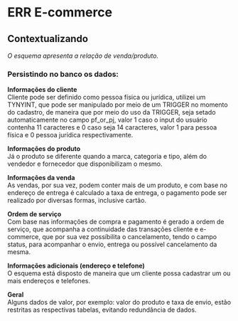 # ERR E-commerce
## Contextualizando
*O esquema apresenta a relação de venda/produto.* <br>

### **Persistindo no banco os dados:**<br>

**Informações do  cliente**<br>
 Cliente pode ser definido como pessoa física ou jurídica, utilizei um TYNYINT, que pode ser manipulado por meio de um TRIGGER no momento do cadastro, de maneira que por meio do uso da TRIGGER, seja setado automaticamente no campo pf_or_pj, valor 1 caso o input do usuário contenha 11 caracteres e 0 caso seja 14 caracteres, valor 1 para pessoa física e 0 pessoa jurídica respectivamente.<br>

**Informações do produto**<br>
Já o produto se diferente quando a marca, categoria e tipo, além do vendedor e fornecedor que disponibilizam o mesmo.<br>

**Informações da venda**<br>
As vendas, por sua vez, podem conter mais de um produto, e com base no endereço de entrega é calculado a taxa de entrega, o pagamento pode ser realizado por diversas formas, inclusive cartão.<br>

**Ordem de serviço**<br>
Com base nas informações de compra e pagamento é gerado a ordem de serviço, que acompanha a continuidade das transações cliente e e-commerce, que por sua vez possíbilita o cancelamento, tendo o campo status, para acompanhar o envio, entrega ou possível cancelamento da mesma.

**Informações adicionais (endereço e telefone)** <br>
O esquema está disposto de maneira que um cliente possa cadastrar um ou mais endereços e telefones.

**Geral** <br>
Alguns dados de valor, por exemplo: valor do produto e taxa de envio, estão restritas as respectivas tabelas, evitando redundância de dados.



